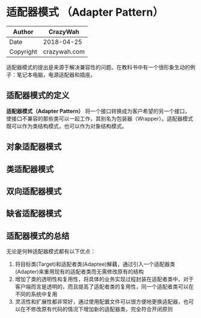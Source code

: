 # 适配器模式 （Adapter Pattern）

|Author|CrazyWah|
|---|---|
|Date|2018-04-25|
|Copyright|crazywah.com|


适配器模式的提出是来源于解决兼容性的问题。在教科书中有一个很形象生动的例子：笔记本电脑，电源适配器和插座。

## 适配器模式的定义

**适配器模式（Adapter Pattern）** 将一个接口转换成为客户希望的另一个接口，使接口不兼容的那些类可以一起工作，其别名为包装器（Wrapper）。适配器模式既可以作为类结构模式，也可以作为对象结构模式。


## 对象适配器模式

## 类适配器模式

## 双向适配器模式

## 缺省适配器模式

## 适配器模式的总结

无论是何种适配器模式都有以下优点：

1. 将目标类(Target)和适配者类(Adaptee)解藕，通过引入一个适配器类(Adapter)来重用现有的适配者类而无需修改原有的结构
2. 增加了类的透明性和复用性，将具体的业务实现过程封装在适配者类中，对于客户端而言是透明的，而且提高了适配者类的复用性，同一个适配者类可以在不同的系统中复用
3. 灵活性和扩展性都非常好，通过使用配置文件可以很方便地更换适配器，也可以在不修改原有代码的情况下增加新的适配器类，完全符合开闭原则
